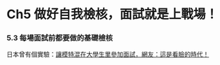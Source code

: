 # Ch5 做好自我檢核，面試就是上戰場！

### 5.3 每場面試前都要做的基礎檢核

日本曾有個實驗：[讓模特混在大學生里參加面試，網友：這是看臉的時代！](https://kknews.cc/zh-tw/news/yma25ok.html)
